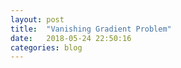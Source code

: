 ```yaml
---
layout: post
title:  "Vanishing Gradient Problem"
date:   2018-05-24 22:50:16
categories: blog
---
```


